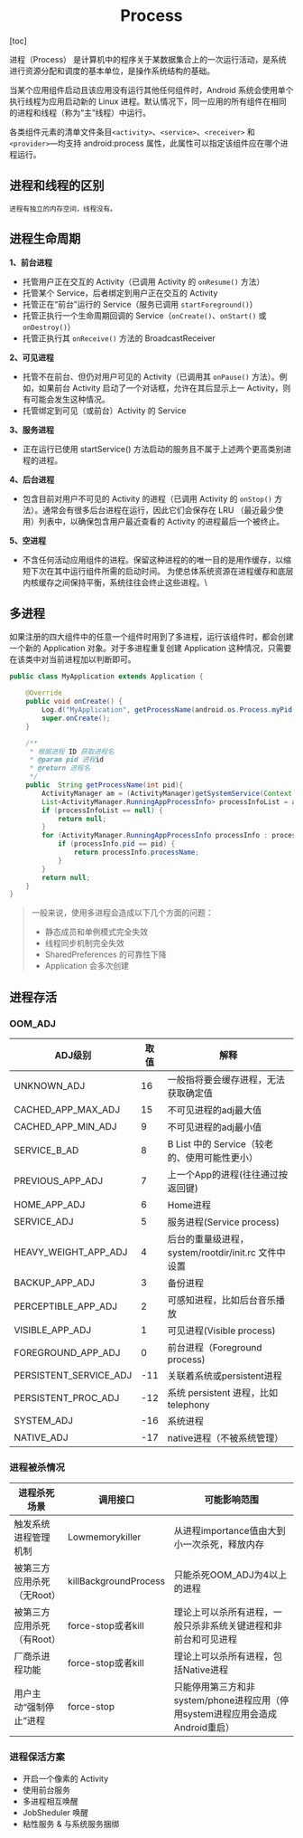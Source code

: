 <h1 align="center">Process</h1>

[toc]

进程（Process） 是计算机中的程序关于某数据集合上的一次运行活动，是系统进行资源分配和调度的基本单位，是操作系统结构的基础。

当某个应用组件启动且该应用没有运行其他任何组件时，Android 系统会使用单个执行线程为应用启动新的 Linux 进程。默认情况下，同一应用的所有组件在相同的进程和线程（称为“主”线程）中运行。

各类组件元素的清单文件条目``<activity>``、``<service>``、``<receiver>`` 和 ``<provider>``—均支持 android:process 属性，此属性可以指定该组件应在哪个进程运行。

## 进程和线程的区别

`进程有独立的内存空间，线程没有。`

## 进程生命周期

**1、前台进程**

- 托管用户正在交互的 Activity（已调用 Activity 的 ``onResume()`` 方法）
- 托管某个 Service，后者绑定到用户正在交互的 Activity
- 托管正在“前台”运行的 Service（服务已调用 ``startForeground()``）
- 托管正执行一个生命周期回调的 Service（``onCreate()``、``onStart()`` 或 ``onDestroy()``）
- 托管正执行其 ``onReceive()`` 方法的 BroadcastReceiver

**2、可见进程**  

- 托管不在前台、但仍对用户可见的 Activity（已调用其 ``onPause()`` 方法）。例如，如果前台 Activity 启动了一个对话框，允许在其后显示上一 Activity，则有可能会发生这种情况。
- 托管绑定到可见（或前台）Activity 的 Service

**3、服务进程**  

- 正在运行已使用 startService() 方法启动的服务且不属于上述两个更高类别进程的进程。

**4、后台进程**

- 包含目前对用户不可见的 Activity 的进程（已调用 Activity 的 ``onStop()`` 方法）。通常会有很多后台进程在运行，因此它们会保存在 LRU （最近最少使用）列表中，以确保包含用户最近查看的 Activity 的进程最后一个被终止。

**5、空进程**

- 不含任何活动应用组件的进程。保留这种进程的的唯一目的是用作缓存，以缩短下次在其中运行组件所需的启动时间。 为使总体系统资源在进程缓存和底层内核缓存之间保持平衡，系统往往会终止这些进程。\

## 多进程

如果注册的四大组件中的任意一个组件时用到了多进程，运行该组件时，都会创建一个新的 Application 对象。对于多进程重复创建 Application 这种情况，只需要在该类中对当前进程加以判断即可。

```java
public class MyApplication extends Application {

    @Override
    public void onCreate() {
        Log.d("MyApplication", getProcessName(android.os.Process.myPid()));
        super.onCreate();
    }

    /**
     * 根据进程 ID 获取进程名
     * @param pid 进程id
     * @return 进程名
     */
    public  String getProcessName(int pid){
        ActivityManager am = (ActivityManager)getSystemService(Context.ACTIVITY_SERVICE);
        List<ActivityManager.RunningAppProcessInfo> processInfoList = am.getRunningAppProcesses();
        if (processInfoList == null) {
            return null;
        }
        for (ActivityManager.RunningAppProcessInfo processInfo : processInfoList) {
            if (processInfo.pid == pid) {
                return processInfo.processName;
            }
        }
        return null;
    }
}
```

>一般来说，使用多进程会造成以下几个方面的问题：
>
>- 静态成员和单例模式完全失效
>- 线程同步机制完全失效
>- SharedPreferences 的可靠性下降
>- Application 会多次创建

## 进程存活

### OOM_ADJ

| ADJ级别                | 取值 | 解释                                                |
| ---------------------- | ---- | --------------------------------------------------- |
| UNKNOWN_ADJ            | 16   | 一般指将要会缓存进程，无法获取确定值                |
| CACHED_APP_MAX_ADJ     | 15   | 不可见进程的adj最大值                               |
| CACHED_APP_MIN_ADJ     | 9    | 不可见进程的adj最小值                               |
| SERVICE_B_AD           | 8    | B List 中的 Service（较老的、使用可能性更小）       |
| PREVIOUS_APP_ADJ       | 7    | 上一个App的进程(往往通过按返回键)                   |
| HOME_APP_ADJ           | 6    | Home进程                                            |
| SERVICE_ADJ            | 5    | 服务进程(Service process)                           |
| HEAVY_WEIGHT_APP_ADJ   | 4    | 后台的重量级进程，system/rootdir/init.rc 文件中设置 |
| BACKUP_APP_ADJ         | 3    | 备份进程                                            |
| PERCEPTIBLE_APP_ADJ    | 2    | 可感知进程，比如后台音乐播放                        |
| VISIBLE_APP_ADJ        | 1    | 可见进程(Visible process)                           |
| FOREGROUND_APP_ADJ     | 0    | 前台进程（Foreground process)                       |
| PERSISTENT_SERVICE_ADJ | -11  | 关联着系统或persistent进程                          |
| PERSISTENT_PROC_ADJ    | -12  | 系统 persistent 进程，比如telephony                 |
| SYSTEM_ADJ             | -16  | 系统进程                                            |
| NATIVE_ADJ             | -17  | native进程（不被系统管理）                          |

### 进程被杀情况

| 进程杀死场景               | 调用接口              | 可能影响范围                                                 |
| -------------------------- | --------------------- | ------------------------------------------------------------ |
| 触发系统进程管理机制       | Lowmemorykiller       | 从进程importance值由大到小一次杀死，释放内存                 |
| 被第三方应用杀死（无Root） | killBackgroundProcess | 只能杀死OOM_ADJ为4以上的进程                                 |
| 被第三方应用杀死（有Root） | force-stop或者kill    | 理论上可以杀所有进程，一般只杀非系统关键进程和非前台和可见进程 |
| 厂商杀进程功能             | force-stop或者kill    | 理论上可以杀所有进程，包括Native进程                         |
| 用户主动“强制停止”进程     | force-stop            | 只能停用第三方和非system/phone进程应用（停用system进程应用会造成Android重启） |

### 进程保活方案

- 开启一个像素的 Activity
- 使用前台服务
- 多进程相互唤醒
- JobSheduler 唤醒
- 粘性服务 & 与系统服务捆绑